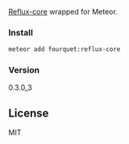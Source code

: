 [Reflux-core](https://github.com/reflux/reflux-core) wrapped for Meteor.
### Install
```bash
meteor add fourquet:reflux-core
```

### Version
0.3.0_3

License
----

MIT
